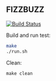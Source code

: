 ## FIZZBUZZ

[![Build Status](https://travis-ci.org/vadtolkachev/fizzbuzz.svg?branch=master)](https://travis-ci.org/vadtolkachev/fizzbuzz)


Build and run test:
```bash
make
./run.sh
```

Clean:
```
make clean
```
